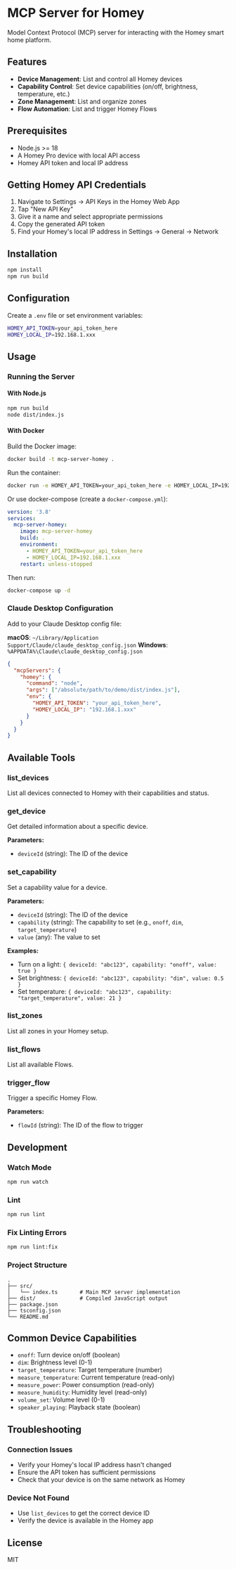 # MCP Server for Homey

Model Context Protocol (MCP) server for interacting with the Homey smart home platform.

## Features

- **Device Management**: List and control all Homey devices
- **Capability Control**: Set device capabilities (on/off, brightness, temperature, etc.)
- **Zone Management**: List and organize zones
- **Flow Automation**: List and trigger Homey Flows

## Prerequisites

- Node.js >= 18
- A Homey Pro device with local API access
- Homey API token and local IP address

## Getting Homey API Credentials

1. Navigate to Settings → API Keys in the Homey Web App
2. Tap "New API Key"
3. Give it a name and select appropriate permissions
4. Copy the generated API token
5. Find your Homey's local IP address in Settings → General → Network

## Installation

```bash
npm install
npm run build
```

## Configuration

Create a `.env` file or set environment variables:

```bash
HOMEY_API_TOKEN=your_api_token_here
HOMEY_LOCAL_IP=192.168.1.xxx
```

## Usage

### Running the Server

#### With Node.js

```bash
npm run build
node dist/index.js
```

#### With Docker

Build the Docker image:

```bash
docker build -t mcp-server-homey .
```

Run the container:

```bash
docker run -e HOMEY_API_TOKEN=your_api_token_here -e HOMEY_LOCAL_IP=192.168.1.xxx mcp-server-homey
```

Or use docker-compose (create a `docker-compose.yml`):

```yaml
version: '3.8'
services:
  mcp-server-homey:
    image: mcp-server-homey
    build: .
    environment:
      - HOMEY_API_TOKEN=your_api_token_here
      - HOMEY_LOCAL_IP=192.168.1.xxx
    restart: unless-stopped
```

Then run:

```bash
docker-compose up -d
```

### Claude Desktop Configuration

Add to your Claude Desktop config file:

**macOS**: `~/Library/Application Support/Claude/claude_desktop_config.json`
**Windows**: `%APPDATA%\Claude\claude_desktop_config.json`

```json
{
  "mcpServers": {
    "homey": {
      "command": "node",
      "args": ["/absolute/path/to/demo/dist/index.js"],
      "env": {
        "HOMEY_API_TOKEN": "your_api_token_here",
        "HOMEY_LOCAL_IP": "192.168.1.xxx"
      }
    }
  }
}
```

## Available Tools

### list_devices
List all devices connected to Homey with their capabilities and status.

### get_device
Get detailed information about a specific device.

**Parameters:**
- `deviceId` (string): The ID of the device

### set_capability
Set a capability value for a device.

**Parameters:**
- `deviceId` (string): The ID of the device
- `capability` (string): The capability to set (e.g., `onoff`, `dim`, `target_temperature`)
- `value` (any): The value to set

**Examples:**
- Turn on a light: `{ deviceId: "abc123", capability: "onoff", value: true }`
- Set brightness: `{ deviceId: "abc123", capability: "dim", value: 0.5 }`
- Set temperature: `{ deviceId: "abc123", capability: "target_temperature", value: 21 }`

### list_zones
List all zones in your Homey setup.

### list_flows
List all available Flows.

### trigger_flow
Trigger a specific Homey Flow.

**Parameters:**
- `flowId` (string): The ID of the flow to trigger

## Development

### Watch Mode

```bash
npm run watch
```

### Lint

```bash
npm run lint
```

### Fix Linting Errors

```bash
npm run lint:fix
```

### Project Structure

```
.
├── src/
│   └── index.ts       # Main MCP server implementation
├── dist/              # Compiled JavaScript output
├── package.json
├── tsconfig.json
└── README.md
```

## Common Device Capabilities

- `onoff`: Turn device on/off (boolean)
- `dim`: Brightness level (0-1)
- `target_temperature`: Target temperature (number)
- `measure_temperature`: Current temperature (read-only)
- `measure_power`: Power consumption (read-only)
- `measure_humidity`: Humidity level (read-only)
- `volume_set`: Volume level (0-1)
- `speaker_playing`: Playback state (boolean)

## Troubleshooting

### Connection Issues

- Verify your Homey's local IP address hasn't changed
- Ensure the API token has sufficient permissions
- Check that your device is on the same network as Homey

### Device Not Found

- Use `list_devices` to get the correct device ID
- Verify the device is available in the Homey app

## License

MIT
